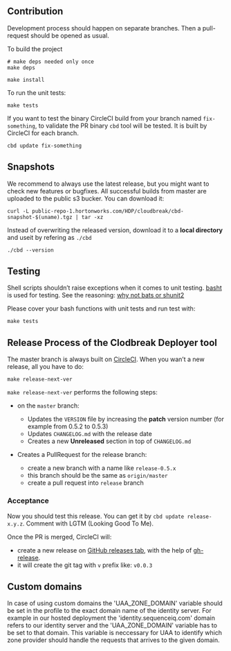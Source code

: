## Contribution

Development process should happen on separate branches. Then a pull-request should be opened as usual.

To build the project
```
# make deps needed only once
make deps

make install
```

To run the unit tests:

```
make tests
```

If you want to test the binary CircleCI build from your branch named `fix-something`, to validate the PR binary `cbd` tool will be tested. It is built by CircleCI for each branch.

```
cbd update fix-something
```

## Snapshots

We recommend to always use the latest release, but you might want to check new features or bugfixes.
All successful builds from master are uploaded to the public s3 bucker. You can download it:

```
curl -L public-repo-1.hortonworks.com/HDP/cloudbreak/cbd-snapshot-$(uname).tgz | tar -xz
```

Instead of overwriting the released version, download it to a **local directory** and useit by refering as `./cbd`

```
./cbd --version
```

## Testing

Shell scripts shouldn’t raise exceptions when it comes to unit testing. [basht](https://github.com/progrium/basht) is used for testing. See the reasoning: [why not bats or shunit2](https://github.com/progrium/basht#why-not-bats-or-shunit2)

Please cover your bash functions with unit tests and run test with:

```
make tests
```

## Release Process of the Clodbreak Deployer tool

The master branch is always built on [CircleCI](https://circleci.com/gh/sequenceiq/cloudbreak-deployer).
When you wan’t a new release, all you have to do:

```
make release-next-ver
```

`make release-next-ver` performs the following steps:

- on the `master` branch:
  - Updates the `VERSION` file by increasing the **patch** version number (for example from 0.5.2 to 0.5.3)
  - Updates `CHANGELOG.md` with the release date
  - Creates a new **Unreleased** section in top of `CHANGELOG.md`
  
- Creates a PullRequest for the release branch:
  - create a new branch with a name like `release-0.5.x`
  - this branch should be the same as `origin/master`
  - create a pull request into `release` branch

### Acceptance

Now you should test this release. You can get it by `cbd update release-x.y.z`. Comment with LGTM (Looking Good To Me).

Once the PR is merged, CircleCI will:
- create a new release on [GitHub releases tab](https://github.com/sequenceiq/cloudbreak-deployer/releases), with the help of [gh-release](https://github.com/progrium/gh-release).
- it will create the git tag with `v` prefix like: `v0.0.3`

## Custom domains
In case of using custom domains the 'UAA_ZONE_DOMAIN' variable should be set in the profile to the exact domain name of the identity server. For example in our hosted deployment the 'identity.sequenceiq.com' domain refers to our identity server and the 'UAA_ZONE_DOMAIN' variable has to be set to that domain. This variable is neccessary for UAA to identify which zone provider should handle the requests that arrives to the given domain.